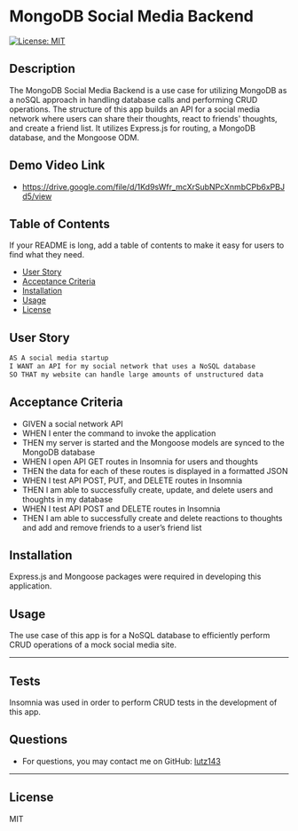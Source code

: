 # MongoDB Social Media Backend

[![License: MIT](https://img.shields.io/badge/License-MIT-blue.svg)](https://opensource.org/licenses/MIT)

## Description
The MongoDB Social Media Backend is a use case for utilizing MongoDB as a noSQL approach in handling database calls and performing CRUD operations. The structure of this app builds an API for a social media network where users can share their thoughts, react to friends' thoughts, and create a friend list. It utilizes Express.js for routing, a MongoDB database, and the Mongoose ODM.

## Demo Video Link
* https://drive.google.com/file/d/1Kd9sWfr_mcXrSubNPcXnmbCPb6xPBJd5/view


## Table of Contents

If your README is long, add a table of contents to make it easy for users to find what they need.

- [User Story](#user-story) 
- [Acceptance Criteria](#acceptance-criteria) 
- [Installation](#installation)
- [Usage](#usage)
- [License](#license)

## User Story

```md
AS A social media startup
I WANT an API for my social network that uses a NoSQL database
SO THAT my website can handle large amounts of unstructured data
```

## Acceptance Criteria

* GIVEN a social network API
* WHEN I enter the command to invoke the application
* THEN my server is started and the Mongoose models are synced to the MongoDB database
* WHEN I open API GET routes in Insomnia for users and thoughts
* THEN the data for each of these routes is displayed in a formatted JSON
* WHEN I test API POST, PUT, and DELETE routes in Insomnia
* THEN I am able to successfully create, update, and delete users and thoughts in my database
* WHEN I test API POST and DELETE routes in Insomnia
* THEN I am able to successfully create and delete reactions to thoughts and add and remove friends to a user’s friend list

## Installation
Express.js and Mongoose packages were required in developing this application.

## Usage
The use case of this app is for a NoSQL database to efficiently perform CRUD operations of a mock social media site.

---

## Tests
Insomnia was used in order to perform CRUD tests in the development of this app.

## Questions
* For questions, you may contact me on GitHub: [lutz143](https://github.com/lutz143)

---

## License
MIT